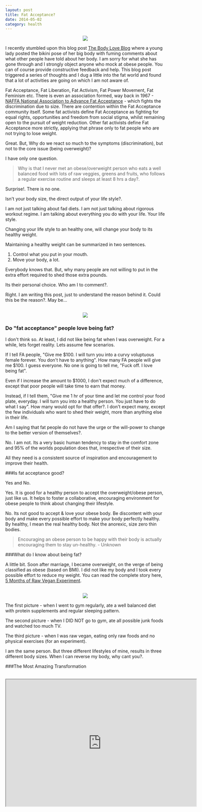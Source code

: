 ```yaml
---
layout: post
title: Fat Acceptance?
date: 2014-05-02
category: health
---
```


<div style="text-align: center;">
<img src="{{site.img-url}}/think-and-thin-women.jpg"/>
</div>

I recently stumbled upon this blog post [The Body Love Blog](http://thebodyloveblog.tumblr.com/post/32881501880/warning-picture-might-be-considered-obscene) where a young lady posted the bikini pose of her big body with fuming comments about what other people have told about her body. I am sorry for what she has gone through and I strongly object anyone who mock at obese people. You can of course provide constructive feedback and help. This blog post triggered a series of thoughts and I dug a little into the fat world and found that a lot of activities are going on which I am not aware of.  

Fat Acceptance, Fat Liberation, Fat Activism, Fat Power Movement, Fat Feminism etc. There is even an association formed, way back in 1967 - [NAFFA National Association to Advance Fat Acceptance](http://www.naafaonline.com) - which fights the discrimination due to size. There are contention within the Fat Acceptance community itself. Some fat activists define Fat Acceptance as fighting for equal rights, opportunities and freedom from social stigma, whilst remaining open to the pursuit of weight reduction. Other fat activists define Fat Acceptance more strictly, applying that phrase only to fat people who are not trying to lose weight. 

Great. But, Why do we react so much to the symptoms (discrimination), but not to the core issue (being overweight)?

I have only one question. 

> Why is that I never met an obese/overweight person who eats a well balanced food with lots of raw veggies, greens and fruits, who follows a regular exercise routine and sleeps at least 8 hrs a day?. 

Surprise!. There is no one.

Isn't your body size, the direct output of your life style?. 

I am not just talking about fad diets. I am not just talking about rigorous workout regime. I am talking about everything you do with your life. Your life style.  

Changing your life style to an healthy one, will change your body to its healthy weight.  

Maintaining a healthy weight can be summarized in two sentences.  

1. Control what you put in your mouth.  
2. Move your body, a lot.  

Everybody knows that. But, why many people are not willing to put in the extra effort required to shed those extra pounds.  

Its their personal choice. Who am I to comment?.  

Right. I am writing this post, just to understand the reason behind it. Could this be the reason?. May be...
  
<div style="text-align: center;"><br/>
<img src="{{site.img-url}}/love-to-eat.jpg"/>
</div>

### Do "fat acceptance" people love being fat?

I don't think so. At least, I did not like being fat when I was overweight. For a while, lets forget reality. Lets assume few scenarios.  

If I tell FA people, "Give me $100. I will turn you into a curvy voluptuous female forever. You don't have to anything". How many FA people will give me $100. I guess everyone. No one is going to tell me, "Fuck off. I love being fat".  

Even if I increase the amount to $1000, I don't expect much of a difference, except that poor people will take time to earn that money.  

Instead, if I tell them, "Give me 1 hr of your time and let me control your food plate, everyday. I will turn you into a healthy person. You just have to do what I say". How many would opt for that offer?. I don't expect many, except the few individuals who want to shed their weight, more than anything else in their life.  

Am I saying that fat people do not have the urge or the will-power to change to the better version of themselves?.

No. I am not. Its a very basic human tendency to stay in the comfort zone and 95% of the worlds population does that, irrespective of their size.   

All they need is a consistent source of inspiration and encouragement to improve their health.  

###Is fat acceptance good?

Yes and No.

Yes. It is good for a healthy person to accept the overweight/obese person, just like us. It helps to foster a collaborative, encouraging environment for obese people to think about changing their lifestyle.

No. Its not good to accept & love your obese body. Be discontent with your body and make every possible effort to make your body perfectly healthy. By healthy, I mean the real healthy body. Not the anorexic, size zero thin bodies.

> Encouraging an obese person to be happy with their body is actually encouraging them to stay un-healthy. - Unknown

###What do I know about being fat?

A little bit. Soon after marriage, I became overweight, on the verge of being classified as obese (based on BMI). I did not like my body and I took every possible effort to reduce my weight. You can read the complete story here, [5 Months of Raw Vegan Experiment]().  

<div style="text-align: center;"><br/>
<img src="{{site.img-url}}/premkumar-masilamani-5-months-raw-vegan-transformation.jpg"/>
</div>

The first picture - when I went to gym regularly, ate a well balanced diet with protein supplements and regular sleeping pattern.  

The second picture - when I DID NOT go to gym, ate all possible junk foods and watched too much TV.   

The third picture - when I was raw vegan, eating only raw foods and no physical exercises (for an experiment).  

I am the same person. But three different lifestyles of mine, results in three different body sizes. When I can reverse my body, why cant you?.  

###The Most Amazing Transformation

<div style="text-align: center;"><br/>
<iframe width="600" height="400"
src="http://www.youtube.com/embed/qX9FSZJu448">
</iframe>
</div>


